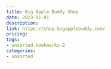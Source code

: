 ```yaml
---
title: Big Apple Buddy Shop
date: 2023-01-01
description: 
link: https://shop.bigapplebuddy.com/
pricing: 
tags: 
- unsorted-bookmarks-2 
categories: 
- unsorted 
---
```


